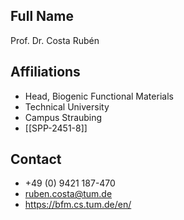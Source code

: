 ## Full Name
Prof. Dr. Costa Rubén

## Affiliations
- Head, Biogenic Functional Materials
- Technical University
- Campus Straubing
- [[SPP-2451-8]]
## Contact
- +49 (0) 9421 187-470
- ruben.costa@tum.de
- https://bfm.cs.tum.de/en/
